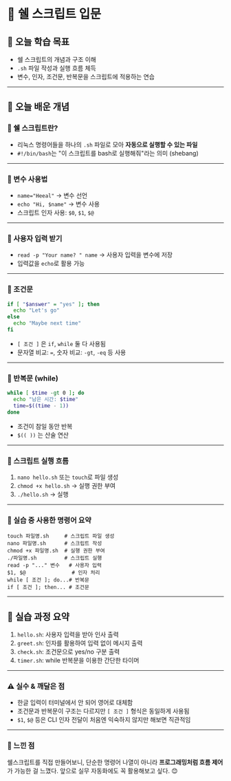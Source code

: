 # 📘 쉘 스크립트 입문

## 🎯 오늘 학습 목표
- 쉘 스크립트의 개념과 구조 이해
- `.sh` 파일 작성과 실행 흐름 체득
- 변수, 인자, 조건문, 반복문을 스크립트에 적용하는 연습

---

## 🧠 오늘 배운 개념

### 🔹 쉘 스크립트란?
- 리눅스 명령어들을 하나의 `.sh` 파일로 모아 **자동으로 실행할 수 있는 파일**
- `#!/bin/bash`는 "이 스크립트를 bash로 실행해줘"라는 의미 (shebang)

---

### 🔹 변수 사용법
- `name="Heeal"` → 변수 선언
- `echo "Hi, $name"` → 변수 사용
- 스크립트 인자 사용: `$0`, `$1`, `$@`

---

### 🔹 사용자 입력 받기
- `read -p "Your name? " name` → 사용자 입력을 변수에 저장
- 입력값을 `echo`로 활용 가능

---

### 🔹 조건문
```bash
if [ "$answer" = "yes" ]; then
  echo "Let's go"
else
  echo "Maybe next time"
fi
```
- `[ 조건 ]` 은 `if`, `while` 둘 다 사용됨
- 문자열 비교: `=`, 숫자 비교: `-gt`, `-eq` 등 사용

---

### 🔹 반복문 (while)
```bash
while [ $time -gt 0 ]; do
  echo "남은 시간: $time"
  time=$((time - 1))
done
```
- 조건이 참일 동안 반복
- `$(( ))` 는 산술 연산

---

### 🔹 스크립트 실행 흐름
1. `nano hello.sh` 또는 `touch`로 파일 생성
2. `chmod +x hello.sh` → 실행 권한 부여
3. `./hello.sh` → 실행

---

### 🔹 실습 중 사용한 명령어 요약

```
touch 파일명.sh     # 스크립트 파일 생성
nano 파일명.sh      # 스크립트 작성
chmod +x 파일명.sh  # 실행 권한 부여
./파일명.sh         # 스크립트 실행
read -p "..." 변수   # 사용자 입력
$1, $@               # 인자 처리
while [ 조건 ]; do...# 반복문
if [ 조건 ]; then... # 조건문
```

---

## 🧪 실습 과정 요약
1. `hello.sh`: 사용자 입력을 받아 인사 출력
2. `greet.sh`: 인자를 활용하여 입력 없이 메시지 출력
3. `check.sh`: 조건문으로 yes/no 구분 출력
4. `timer.sh`: while 반복문을 이용한 간단한 타이머

---

### ⚠️ 실수 & 깨달은 점
- 한글 입력이 터미널에서 안 되어 영어로 대체함
- 조건문과 반복문이 구조는 다르지만 `[ 조건 ]` 형식은 동일하게 사용됨
- `$1`, `$@` 등은 CLI 인자 전달이 처음엔 익숙하지 않지만 해보면 직관적임

---

### 💭 느낀 점

쉘스크립트를 직접 만들어보니, 단순한 명령어 나열이 아니라 **프로그래밍처럼 흐름 제어**가 가능한 걸 느꼈다. 
앞으로 실무 자동화에도 꼭 활용해보고 싶다. 😊
